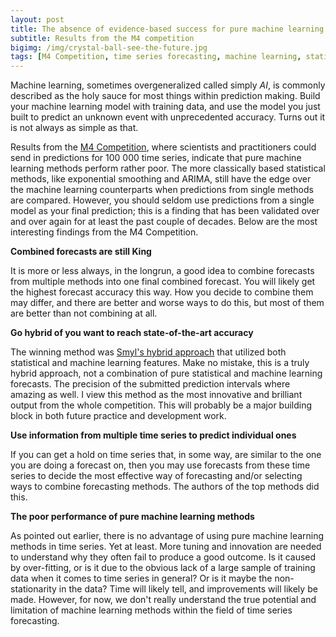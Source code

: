 ```yaml
---
layout: post
title: The absence of evidence-based success for pure machine learning methods in time series forecasting 
subtitle: Results from the M4 competition
bigimg: /img/crystal-ball-see-the-future.jpg
tags: [M4 Competition, time series forecasting, machine learning, statistics]
---
```


Machine learning, sometimes overgeneralized called simply *AI*, is commonly described as the holy sauce for most things within prediction making. Build your machine learning model with training data, and use the model you just built to predict an unknown event with unprecedented accuracy. Turns out it is not always as simple as that.

Results from the [M4 Competition](https://www.sciencedirect.com/science/article/pii/S0169207019301128), where scientists and practitioners could send in predictions for 100 000 time series, indicate that pure machine learning methods perform rather poor. The more classically based statistical methods, like exponential smoothing and ARIMA, still have the edge over the machine learning counterparts when predictions from single methods are compared. However, you should seldom use predictions from a single model as your final prediction; this is a finding that has been validated over and over again for at least the past couple of decades. Below are the most interesting findings from the M4 Competition.



**Combined forecasts are still King**

It is more or less always, in the longrun, a good idea to combine forecasts from multiple methods into one final combined forecast. You will likely get the highest forecast accuracy this way. How you decide to combine them may differ, and there are better and worse ways to do this, but most of them are better than not combining at all.



**Go hybrid of you want to reach state-of-the-art accuracy** 

The winning method was [Smyl's hybrid approach](https://www.sciencedirect.com/science/article/pii/S0169207019301153) that utilized both statistical and machine learning features. Make no mistake, this is a truly hybrid approach, not a combination of pure statistical and machine learning forecasts. The precision of the submitted prediction intervals where amazing as well. I view this method as the most innovative and brilliant output from the whole competition. This will probably be a major building block in both future practice and development work.



**Use information from multiple time series to predict individual ones**

If you can get a hold on time series that, in some way, are similar to the one you are doing a forecast on, then you may use forecasts from these time series to decide the most effective way of forecasting and/or selecting ways to combine forecasting methods. The authors of the top methods did this.



**The poor performance of pure machine learning methods**

As pointed out earlier, there is no advantage of using pure machine learning methods in time series. Yet at least. More tuning and innovation are needed to understand why they often fail to produce a good outcome. Is it caused by over-fitting, or is it due to the obvious lack of a large sample of training data when it comes to time series in general? Or is it maybe the non-stationarity in the data? Time will likely tell, and improvements will likely be made. However, for now, we don't really understand the true potential and limitation of machine learning methods within the field of time series forecasting.